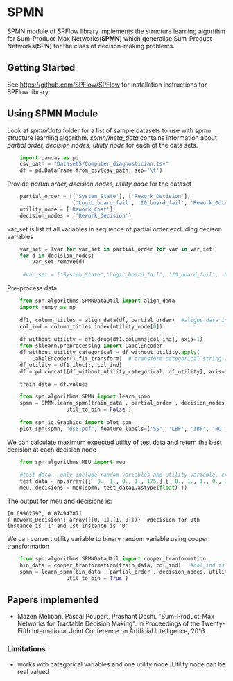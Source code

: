 # SPMN 

SPMN module of SPFlow library implements the structure learning algorithm for Sum-Product-Max Networks(**SPMN**) which generalise Sum-Product Networks(**SPN**) for the class of decison-making problems.

## Getting Started

See https://github.com/SPFlow/SPFlow for installation instructions for SPFlow library

## Using SPMN Module

Look at *spmn/data* folder for a list of sample datasets to use with spmn structure learning algorithm. *spmn/meta_data* contains information about *partial order, decision nodes, utility node* for each of the data sets.
```python
    import pandas as pd    
    csv_path = "Dataset5/Computer_diagnostician.tsv"
    df = pd.DataFrame.from_csv(csv_path, sep='\t')
 ```
Provide *partial order, decision nodes, utility node* for the dataset
```python
    partial_order = [['System_State'], ['Rework_Decision'],
                     ['Logic_board_fail', 'IO_board_fail', 'Rework_Outcome', 'Rework_Cost']]
    utility_node = ['Rework_Cost']
    decision_nodes = ['Rework_Decision']
```
var_set is list of all variables in sequence of partial order excluding decison variables
```python
    var_set = [var for var_set in partial_order for var in var_set]
    for d in decision_nodes:
        var_set.remove(d)
 
     #var_set = ['System_State','Logic_board_fail', 'IO_board_fail', 'Rework_Outcome', 'Rework_Cost' ]
```
Pre-process data 
```python
    from spn.algorithms.SPMNDataUtil import align_data
    import numpy as np
    
    df1, column_titles = align_data(df, partial_order)  #aligns data in partial order sequence
    col_ind = column_titles.index(utility_node[0]) 
    
    df_without_utility = df1.drop(df1.columns[col_ind], axis=1)
    from sklearn.preprocessing import LabelEncoder
    df_without_utility_categorical = df_without_utility.apply(
        LabelEncoder().fit_transform)  # transform categorical string values to categorical numerical values
    df_utility = df1.iloc[:, col_ind]
    df = pd.concat([df_without_utility_categorical, df_utility], axis=1, sort=False)

    train_data = df.values
```
```python
    from spn.algorithms.SPMN import learn_spmn
    spmn = SPMN.learn_spmn(train_data , partial_order , decision_nodes, utility_node , var_set,
                   util_to_bin = False )
                 
    from spn.io.Graphics import plot_spn
    plot_spn(spmn, "ds6.pdf", feature_labels=['SS', 'LBF', 'IBF', 'RO', 'RC'])
```    
    
We can calculate maximum expected utility of test data and return the best decision at each decision node
```python
    from spn.algorithms.MEU import meu
    
    #test data - only include random variables and utility variable, exclude decision variables
    test_data = np.array([[  0., 1., 0., 1., 175.],[  0., 1., 1., 0., 300.]]) 
    meu, decisions = meu(spmn, test_data1.astype(float) ))
```    
The output for meu and decisions is:

    [0.69962597, 0.07494787]
    {'Rework_Decision': array([[0, 1],[1, 0]])}  #decision for 0th instance is '1' and 1st instance is '0'
    
We can convert utility variable to binary random variable using cooper transformation
```python  
    from spn.algorithms.SPMNDataUtil import cooper_tranformation
    bin_data = cooper_tranformation(train_data, col_ind)   #col_ind is index of utility variable in train data
    spmn = learn_spmn(bin_data , partial_order , decision_nodes, utility_node , var_set,
                   util_to_bin = True )
```
## Papers implemented
* Mazen Melibari, Pascal Poupart, Prashant Doshi. "Sum-Product-Max Networks for Tractable Decision Making". In Proceedings of the Twenty-Fifth International Joint Conference on Artificial Intelligence, 2016.

### Limitations
* works with categorical variables and one utility node. Utility node can be real valued
    

